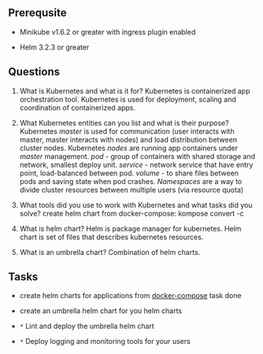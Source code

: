 ## Prerequsite

* Minikube v1.6.2 or greater with ingress plugin enabled

* Helm 3.2.3 or greater

## Questions

1. What is Kubernetes and what is it for?
Kubernetes is containerized app orchestration tool.
Kubernetes is used for deployment, scaling and coordination of containerized apps.

2. What Kubernetes entities can you list and what is their purpose?
Kubernetes *master* is used for communication (user interacts with master, master interacts with nodes) and load distribution between cluster nodes.
Kubernetes *nodes* are running app containers under *master* management.
*pod* - group of containers with shared storage and network, smallest deploy unit.
*service* - network service that have entry point, load-balanced between pod.
*volume* - to share files between pods and saving state when pod crashes.
*Namespaces* are a way to divide cluster resources between multiple users (via resource quota)

3. What tools did you use to work with Kubernetes and what tasks did you solve?
create helm chart from docker-compose:
kompose convert -c

4. What is helm chart?
Helm is package manager for kubernetes.
Helm chart is set of files that describes kubernetes resources.

5. What is an umbrella chart?
Combination of helm charts.

## Tasks

* create helm charts for applications from [docker-compose](../03%20-%20docker-compose) task
done

* create an umbrella helm chart for you helm charts

* `*` Lint and deploy the umbrella helm chart

* `*` Deploy logging and monitoring tools for your users



